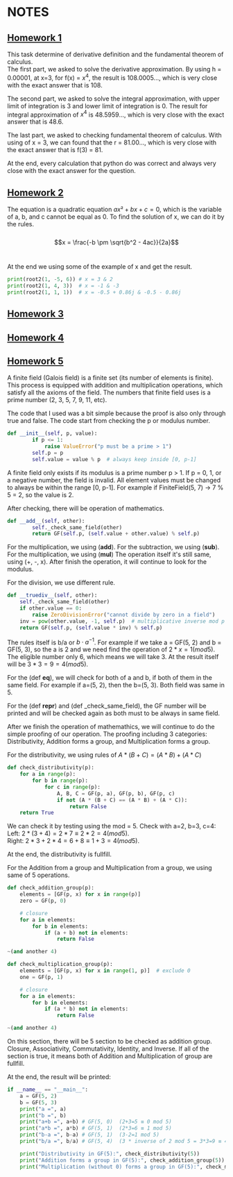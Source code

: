 # NOTES

## [Homework 1](https://github.com/ChristFarrell/_cm/blob/main/Homework/Homework%2001%20190925/Calculus.py)

This task determine of derivative definition and the fundamental theorem of calculus.<br>
The first part, we asked to solve the derivative approximation. By using h = 0.00001, at x=3, for f(x) = $x^{4}$, the result is 108.0005..., which is very close with the exact answer that is 108.<br>

The second part, we asked to solve the integral approximation, with upper limit of integration is 3 and lower limit of integration is 0. The result for integral approximation of $x^{4}$ is 48.5959..., which is very close with the exact answer that is 48.6.<br>

The last part, we asked to checking fundamental theorem of calculus. With using of x = 3, we can found that the r = 81.00..., which is very close with the exact answer that is f(3) = 81.<br>

At the end, every calculation that python do was correct and always very close with the exact answer for the question.

## [Homework 2](https://github.com/ChristFarrell/_cm/blob/main/Homework/Homework%2002%20190925/Algebra.py)

The equation is a quadratic equation $ax² + bx + c = 0$, which is the variable of a, b, and c cannot be equal as 0. To find the solution of x, we can do it by the rules.<br>
<br>
$$x = \frac{-b \pm \sqrt{b^2 - 4ac}}{2a}$$<br>

At the end we using some of the example of x and get the result.
```python
print(root2(1, -5, 6)) # x = 3 & 2
print(root2(1, 4, 3))  # x = -1 & -3  
print(root2(1, 1, 1))  # x = -0.5 + 0.86j & -0.5 - 0.86j
```

## [Homework 3](https://github.com/ChristFarrell/_cm/blob/main/Homework/Homework%2003%20190925/AlgebraAdvance.py)



## [Homework 4](https://github.com/ChristFarrell/_cm/blob/main/Homework/Homework%2004%20190925/CaseOfAlgebra.py)



## [Homework 5](https://github.com/ChristFarrell/_cm/blob/main/Homework/Homework%2005%20260925/GaloisField.py)

A finite field (Galois field) is a finite set (its number of elements is finite). This process is equipped with addition and multiplication operations, which satisfy all the axioms of the field. The numbers that finite field uses is a prime number (2, 3, 5, 7, 9, 11, etc).

The code that I used was a bit simple because the proof is also only through true and false.
The code start from checking the p or modulus number.
```python
def __init__(self, p, value):
        if p <= 1:
            raise ValueError("p must be a prime > 1")
        self.p = p
        self.value = value % p  # always keep inside [0, p-1]
```
A finite field only exists if its modulus is a prime number p > 1. If p = 0, 1, or a negative number, the field is invalid. All element values ​​must be changed to always be within the range [0, p-1]. For example if FiniteField(5, 7) → 7 % 5 = 2, so the value is 2.

After checking, there will be operation of mathematics.
```python
def __add__(self, other):
        self._check_same_field(other)
        return GF(self.p, (self.value + other.value) % self.p)
```
For the multiplication, we using (__add__). For the subtraction, we using (__sub__). For the multiplication, we using (__mul__) The operation itself it's still same, using (+, -, x). After finish the operation, it will continue to look for the modulus.

For the division, we use different rule.
```python 
def __truediv__(self, other):
    self._check_same_field(other)
    if other.value == 0:
        raise ZeroDivisionError("cannot divide by zero in a field")
    inv = pow(other.value, -1, self.p)  # multiplicative inverse mod p
    return GF(self.p, (self.value * inv) % self.p)
```
The rules itself is b/a or $b \cdot a^{-1}$. For example if we take a = GF(5, 2) and b = GF(5, 3), so the a is 2 and we need find the operation of $2 * x = 1 (mod 5)$. The eligible number only 6, which means we will take 3. At the result itself will be $3 * 3 = 9 = 4 (mod 5).$

For the (def __eq__), we will check for both of a and b, if both of them in the same field. For example if a=(5, 2), then the b=(5, 3). Both field was same in 5.

For the (def __repr__) and (def _check_same_field), the GF number will be printed and will be checked again as both must to be always in same field.

After we finish the operation of mathemathics, we will continue to do the simple proofing of our operation. The proofing including 3 categories: Distributivity, Addition forms a group, and Multiplication forms a group.

For the distributivity, we using rules of $A * ( B + C ) = ( A * B ) + ( A * C )$
```python
def check_distributivity(p):
    for a in range(p):
        for b in range(p):
            for c in range(p):
                A, B, C = GF(p, a), GF(p, b), GF(p, c)
                if not (A * (B + C) == (A * B) + (A * C)):
                    return False
    return True
```
We can check it by testing using the mod = 5. Check with a=2, b=3, c=4:<br>
Left: $2 * (3+4) = 2 * 7 ≡ 2 * 2 = 4 (mod 5).$<br>
Right: $2 * 3 + 2 * 4 = 6 + 8 ≡ 1 + 3 = 4 (mod 5).$

At the end, the distributivity is fullfill.

For the Addition from a group and Multiplication from a group, we using same of 5 operations.
```python
def check_addition_group(p):
    elements = [GF(p, x) for x in range(p)]
    zero = GF(p, 0)

    # closure
    for a in elements:
        for b in elements:
            if (a + b) not in elements:
                return False

~(and another 4)

def check_multiplication_group(p):
    elements = [GF(p, x) for x in range(1, p)]  # exclude 0
    one = GF(p, 1)

    # closure
    for a in elements:
        for b in elements:
            if (a * b) not in elements:
                return False

~(and another 4)
```
On this section, there will be 5 section to be checked as addition group. Closure, Associativity, Commutativity, Identity, and Inverse. If all of the section is true, it means both of Addition and Multiplication of group are fullfill.

At the end, the result will be printed:
```python
if __name__ == "__main__":
    a = GF(5, 2)
    b = GF(5, 3)
    print("a =", a)
    print("b =", b)
    print("a+b =", a+b) # GF(5, 0)  (2+3=5 ≡ 0 mod 5)
    print("a*b =", a*b) # GF(5, 1)  (2*3=6 ≡ 1 mod 5)
    print("b-a =", b-a) # GF(5, 1)  (3-2=1 mod 5)
    print("b/a =", b/a) # GF(5, 4)  (3 * inverse of 2 mod 5 = 3*3=9 ≡ 4 mod 5)

    print("Distributivity in GF(5):", check_distributivity(5))
    print("Addition forms a group in GF(5):", check_addition_group(5))
    print("Multiplication (without 0) forms a group in GF(5):", check_multiplication_group(5))
```